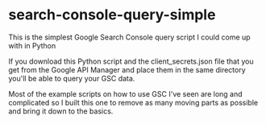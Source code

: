 # search-console-query-simple
This is the simplest Google Search Console query script I could come up with in Python


If you download this Python script and the client_secrets.json file that you get from the Google API Manager and place them in the same directory you'll be able to query your GSC data.

Most of the example scripts on how to use GSC I've seen are long and complicated so I built this one to remove as many moving parts as possible and bring it down to the basics.
